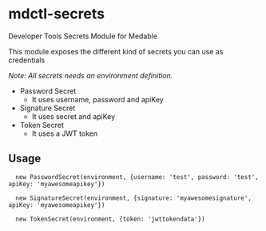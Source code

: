 # mdctl-secrets

Developer Tools Secrets Module for Medable 

This module exposes the different kind of secrets you can use as credentials

*Note: All secrets needs an environment definition.*

- Password Secret
  * It uses username, password and apiKey
- Signature Secret
  * It uses secret and apiKey 
- Token Secret
  * It uses a JWT token
  
## Usage

```
  new PasswordSecret(environment, {username: 'test', password: 'test', apiKey: 'myawesomeapikey'})
  
  new SignatureSecret(environment, {signature: 'myawesomesignature', apiKey: 'myawesomeapikey'})
  
  new TokenSecret(environment, {token: 'jwttokendata'})
  
```
